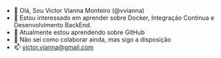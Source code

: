 - 👋 Olá, Sou Victor Vianna Monteiro (@vvianna)
- 👀 Estou interessado em aprender sobre Docker, Integração Continua e Desenvolvimento BackEnd.
- 🌱 Atualmente estou aprendendo sobre GitHub
- 💞️ Não sei como colaborar ainda, mas sigo a disposição
- 📫 victor.vianna@gmail.com

<!---
vvianna/vvianna is a ✨ special ✨ repository because its `README.md` (this file) appears on your GitHub profile.
You can click the Preview link to take a look at your changes.
--->
